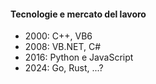 #### Tecnologie e mercato del lavoro

- 2000: C++, VB6
- 2008: VB.NET, C# 
- 2016: Python e JavaScript
- 2024: Go, Rust, ...?


<aside class="notes">
</aside>
